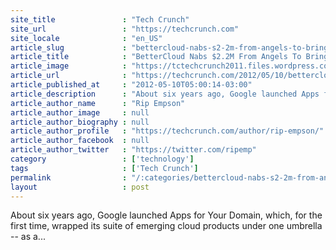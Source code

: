 ```yaml
---
site_title               : "Tech Crunch"
site_url                 : "https://techcrunch.com"
site_locale              : "en_US"
article_slug             : "bettercloud-nabs-s2-2m-from-angels-to-bring-better-management-security-to-google-apps"
article_title            : "BetterCloud Nabs $2.2M From Angels To Bring Better Management & Security To Google Apps"
article_image            : "https://tctechcrunch2011.files.wordpress.com/2012/05/better-cloud_white.jpeg?w=300&h=300&crop=1"
article_url              : "https://techcrunch.com/2012/05/10/bettercloud-seed-flashpanel/"
article_published_at     : "2012-05-10T05:00:14-03:00"
article_description      : "About six years ago, Google launched Apps for Your Domain, which, for the first time, wrapped its suite of emerging cloud products under one umbrella -- as a..."
article_author_name      : "Rip Empson"
article_author_image     : null
article_author_biography : null
article_author_profile   : "https://techcrunch.com/author/rip-empson/"
article_author_facebook  : null
article_author_twitter   : "https://twitter.com/ripemp"
category                 : ['technology']
tags                     : ['Tech Crunch']
permalink                : "/:categories/bettercloud-nabs-s2-2m-from-angels-to-bring-better-management-security-to-google-apps/"
layout                   : post
---
```


About six years ago, Google launched Apps for Your Domain, which, for the first time, wrapped its suite of emerging cloud products under one umbrella -- as a...
